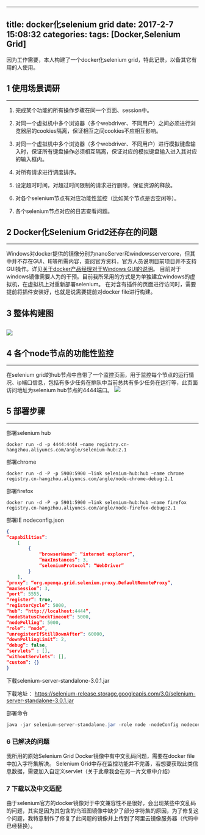 
---
title: docker化selenium grid
date: 2017-2-7 15:08:32
categories: 
tags: [Docker,Selenium Grid]
---
因为工作需要，本人构建了一个docker化selenium grid，特此记录，以备其它有用的人使用。

## 1 使用场景调研
---

1. 完成某个功能的所有操作步骤在同一个页面、session中。

2. 对同一个虚拟机中多个浏览器（多个webdriver、不同用户）之间必须进行浏览器层的cookies隔离，保证相互之间cookies不应相互影响。

3. 对同一个虚拟机中多个浏览器（多个webdriver、不同用户）进行模拟键盘输入时，保证所有键盘操作必须相互隔离，保证对应的模拟键盘输入进入其对应的输入框内。

4. 对所有请求进行调度排序。

5. 设定超时时间，对超过时间限制的请求进行删除，保证资源的释放。

6. 对各个selenium节点有对应功能性监控（比如某个节点是否空闲等）。

7. 各个selenium节点对应的日志查看问题。

<!--more-->

## 2 Docker化Selenium Grid2还存在的问题
---

Windows对docker提供的镜像分别为nanoServer和windowsservercore，但其中并不存在GUI、IE等所需内容，查阅官方资料，官方人员说明目前项目并不支持GUI操作。详见[关于docker产品经理对于Windows GUI的说明](https://blog.docker.com/2016/09/dockerforws2016/#comment-367168)。 目前对于windows镜像需要人为的干预。目前我所采用的方式是为单独建立windows的虚拟机，在虚拟机上对重新部署selenium。
在对含有插件的页面进行访问时，需要提前将插件安装好，也就是说需要提前对docker file进行构建。

## 3 整体构建图
![](http://oiivgasq3.bkt.clouddn.com/seleniumgrid.jpg)
---

## 4 各个node节点的功能性监控
---

在selenium grid的hub节点中自带了一个监控页面，用于监控每个节点的运行情况、ip端口信息，包括有多少任务在排队中当前总共有多少任务在运行等，此页面访问地址为selenium hub节点的4444端口。
![](http://oiivgasq3.bkt.clouddn.com/BDB86A2C-4358-49D1-86B8-1F596F88EA4C.png)

## 5 部署步骤
---

部署selenium hub
```shell
docker run -d -p 4444:4444 –name registry.cn-hangzhou.aliyuncs.com/angle/selenium-hub:2.1
```
部署chrome
```shell
docker run -d -P -p 5900:5900 –link selenium-hub:hub –name chrome registry.cn-hangzhou.aliyuncs.com/angle/node-chrome-debug:2.1
```
部署firefox
```shell
docker run -d -P -p 5901:5900 –link selenium-hub:hub –name firefox registry.cn-hangzhou.aliyuncs.com/angle/node-firefox-debug:2.1
```
部署IE
nodeconfig.json
```json
{
“capabilities”:
    [
        {
            “browserName”: “internet explorer”,
            “maxInstances”: 3,
            “seleniumProtocol”: “WebDriver”
        }
    ],
“proxy”: “org.openqa.grid.selenium.proxy.DefaultRemoteProxy”,
“maxSession”: 3,
“port”: 5555,
“register”: true,
“registerCycle”: 5000,
“hub”: “http://localhost:4444“,
“nodeStatusCheckTimeout”: 5000,
“nodePolling”: 5000,
“role”: “node”,
“unregisterIfStillDownAfter”: 60000,
“downPollingLimit”: 2,
“debug”: false,
“servlets” : [],
“withoutServlets”: [],
“custom”: {}
}
```
下载selenium-server-standalone-3.0.1.jar

下载地址：
https://selenium-release.storage.googleapis.com/3.0/selenium-server-standalone-3.0.1.jar

部署命令
```java 
java -jar selenium-server-standalone.jar -role node -nodeConfig nodeconfig.json
```

### 6 已解决的问题

我所用的原始Selenium Grid Docker镜像中有中文乱码问题，需要在docker file中加入字符集解决。
Selenium Grid中存在监控功能并不完善，若想要获取此类信息数据，需要加入自定义servlet（关于此章我会在另一片文章中介绍）

### 7 下载以及中文适配

由于selenium官方的docker镜像对于中文兼容性不是很好，会出现某些中文乱码的问题，其实是因为其包含的乌班图镜像中缺少了部分字符集的原因，为了修复这个问题，我特意制作了修复了此问题的镜像并上传到了阿里云镜像服务器（代码中已经替换）。